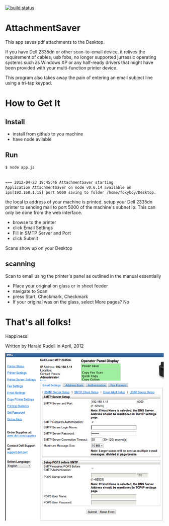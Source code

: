 [![build status](https://secure.travis-ci.org/haraldrudell/attachmentsaver.png)](http://travis-ci.org/haraldrudell/attachmentsaver)
# AttachmentSaver

This app saves pdf attachments to the Desktop.

If you have Dell 2335dn or other scan-to-email device, it relives the requirement of cables, usb fobs, no longer supported jurrassic operating systems such as Windows XP or any half-ready drivers  that might have been provided with your multi-function printer device.

This program also takes away the pain of entering an email subject line using a tri-tap keypad.

# How to Get It

## Install
* install from github to you machine
* have node avilable

## Run
```
$ node app.js


=== 2012-04-23 19:45:46 AttachmentSaver starting
Application AttachmentSaver on node v0.6.14 available on ips[192.168.1.15] port 5000 saving to folder /home/foxyboy/Desktop.
```

the local ip address of your machine is printed. setup your Dell 2335dn printer to sending mail to port 5000 of the machine's subnet ip. This can only be done from the web interface.

* browse to the printer
* click Email Settings
* Fill in SMTP Server and Port
* click Submit

Scans show up on your Desktop

## scanning

Scan to email using the printer's panel as outlined in the manual essentially
* Place your original on glass or in sheet feeder
* navigate to Scan
* press Start, Checkmark, Checkmark
* If your original was on the glass, select More pages? No

# That's all folks!

Happiness!

Written by Harald Rudell in April, 2012

![Dell setup](https://github.com/haraldrudell/attachmentsaver/raw/master/style/dell.png)
